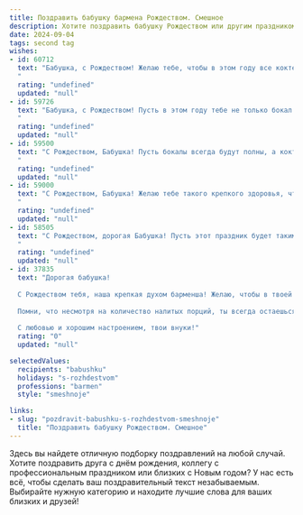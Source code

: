 ```yaml
---
title: Поздравить бабушку бармена Рождеством. Смешное
description: Хотите поздравить бабушку Рождеством или другим праздником? Наш ИИ создаст незабываемое поздравление, а вы обязательно выделитесь среди других.  
date: 2024-09-04
tags: second tag
wishes:
- id: 60712
  text: "Бабушка, с Рождеством! Желаю тебе, чтобы в этом году все коктейли были по вкусу, а посетители - только с добрыми намерениями! 🥂
  "
  rating: "undefined"
  updated: "null"
- id: 59726
  text: "Бабушка, с Рождеством! Пусть в этом году тебе не только бокал шампанского будет полон, но и жизнь будет бурлить как коктейль, приготовленный опытным барменом! 🥂🍾
  "
  rating: "undefined"
  updated: "null"
- id: 59500
  text: "С Рождеством, Бабушка! Пусть бокалы всегда будут полны, а коктейли - только из самых лучших ингредиентов!  😉🥂
  "
  rating: "undefined"
  updated: "null"
- id: 59000
  text: "С Рождеством, Бабушка! Желаю тебе такого крепкого здоровья, чтобы даже самые крепкие коктейли казались тебе детской шампанской игрой! 🥂🍾 Пусть Новый год принесёт тебе не только внуков, но и много-много радости, как от хорошего напитка, приготовленного опытным барменом! 🎉
  "
  rating: "undefined"
  updated: "null"
- id: 58505
  text: "С Рождеством, дорогая Бабушка! Пусть этот праздник будет таким же искрящим и праздничным, как твоё мастерство за барной стойкой. Желаем тебе много бодрости, праздничного настроения и чтобы гости не \"перебирали\" с коктейлями! 🍸🎄
  "
  rating: "undefined"
  updated: "null"
- id: 37835
  text: "Дорогая бабушка!
  
  С Рождеством тебя, наша крепкая духом барменша! Желаю, чтобы в твоей жизни всегда был полный бокал счастья, а плохие дни разбавлялись шутками, как коктейль с льдом! Пусть каждый момент приносит радость, а желания сбываются так же быстро, как закончился твой последний стаканчик!
  
  Помни, что несмотря на количество налитых порций, ты всегда остаешься самой ценой игристой радостью в нашей семье! Пускай твой стол будет накрыт не только яствами, но и улыбками, как в нашем самом веселом ресторане!
  
  С любовью и хорошим настроением, твои внуки!"
  rating: "0"
  updated: "null"

selectedValues:
  recipients: "babushku"
  holidays: "s-rozhdestvom"
  professions: "barmen"
  style: "smeshnoje"

links:
- slug: "pozdravit-babushku-s-rozhdestvom-smeshnoje"
  title: "Поздравить бабушку Рождеством. Смешное"
---
```


Здесь вы найдете отличную подборку поздравлений на любой случай. 
Хотите поздравить друга с днём рождения, коллегу с профессиональным праздником или близких с Новым годом? У нас есть всё, чтобы сделать ваш поздравительный текст незабываемым. Выбирайте нужную категорию и находите лучшие слова для ваших близких и друзей!
